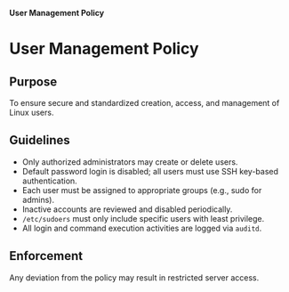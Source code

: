 
**User Management Policy**

# User Management Policy

## Purpose
To ensure secure and standardized creation, access, and management of Linux users.

## Guidelines
- Only authorized administrators may create or delete users.
- Default password login is disabled; all users must use SSH key-based authentication.
- Each user must be assigned to appropriate groups (e.g., sudo for admins).
- Inactive accounts are reviewed and disabled periodically.
- `/etc/sudoers` must only include specific users with least privilege.
- All login and command execution activities are logged via `auditd`.

## Enforcement
Any deviation from the policy may result in restricted server access.
